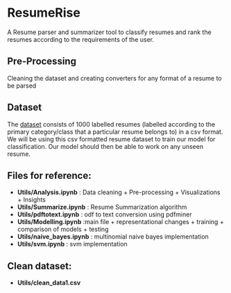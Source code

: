 # ResumeRise
A Resume parser and summarizer tool to classify resumes and rank the resumes according to the requirements of the user.
  
## Pre-Processing
Cleaning the dataset and creating converters for any format of a resume to be parsed
  
## Dataset
The [dataset](https://www.kaggle.com/iammhaseeb/resumes-dataset-with-labels) consists of 1000 labelled resumes (labelled according to the primary category/class that a particular resume belongs to) in a csv format.<br>We will be using this csv formatted resume dataset to train our model for classification. Our model should then be able to work on any unseen resume.

## Files for reference:
* **Utils/Analysis.ipynb** : Data cleaning + Pre-processing + Visualizations + Insights
* **Utils/Summarize.ipynb** : Resume Summarization algorithm
* **Utils/pdftotext.ipynb** : odf to text conversion using pdfminer
* **Utils/Modelling.ipynb** :main file + representational changes + training + comparison of models + testing
* **Utils/naive_bayes.ipynb** : multinomial naive bayes implementation
* **Utils/svm.ipynb** : svm implementation 

## Clean dataset: 
* **Utils/clean_data1.csv**
